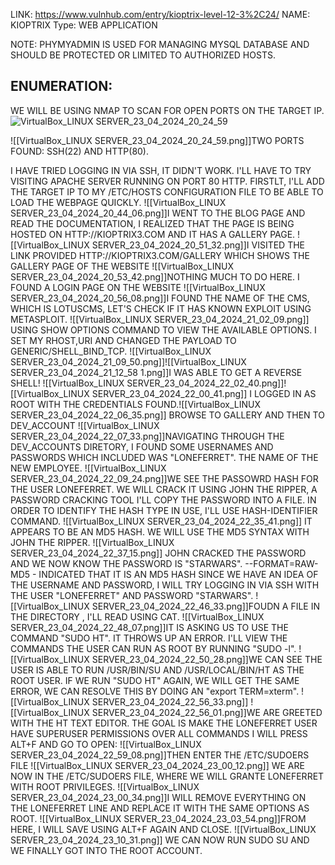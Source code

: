 LINK: https://www.vulnhub.com/entry/kioptrix-level-12-3%2C24/
NAME: KIOPTRIX
Type: WEB APPLICATION

NOTE: PHYMYADMIN IS USED FOR MANAGING MYSQL DATABASE AND SHOULD BE PROTECTED OR LIMITED TO AUTHORIZED HOSTS.

ENUMERATION:
--
WE WILL BE USING NMAP TO SCAN FOR OPEN PORTS ON THE TARGET IP.![VirtualBox_LINUX SERVER_23_04_2024_20_24_59](https://github.com/Fernandez99fc/cybersec/assets/172477285/eb9ff127-4e7e-43b6-ab05-44e8109c94cb)

![[VirtualBox_LINUX SERVER_23_04_2024_20_24_59.png]]TWO PORTS FOUND: 
SSH(22) AND HTTP(80).

I HAVE TRIED LOGGING IN VIA SSH, IT DIDN'T WORK. I'LL HAVE TO TRY VISITING APACHE SERVER RUNNING ON PORT 80 HTTP. FIRSTLT, I'LL ADD THE TARGET IP TO MY /ETC/HOSTS CONFIGURATION FILE TO BE ABLE TO LOAD THE WEBPAGE QUICKLY.
![[VirtualBox_LINUX SERVER_23_04_2024_20_44_06.png]]I WENT TO THE BLOG PAGE AND READ THE DOCUMENTATION, I REALIZED THAT THE PAGE IS BEING HOSTED ON HTTP://KIOPTRIX3.COM AND IT HAS A GALLERY PAGE. 
![[VirtualBox_LINUX SERVER_23_04_2024_20_51_32.png]]I VISITED THE LINK PROVIDED HTTP://KIOPTRIX3.COM/GALLERY WHICH SHOWS THE GALLERY PAGE OF THE WEBSITE
![[VirtualBox_LINUX SERVER_23_04_2024_20_53_42.png]]NOTHING MUCH TO DO HERE.
I FOUND A LOGIN PAGE ON THE WEBSITE
![[VirtualBox_LINUX SERVER_23_04_2024_20_56_08.png]]I FOUND THE NAME OF THE CMS, WHICH IS LOTUSCMS, LET'S CHECK IF IT HAS KNOWN EXPLOIT USING METASPLOIT.
![[VirtualBox_LINUX SERVER_23_04_2024_21_02_09.png]]
USING SHOW OPTIONS COMMAND TO VIEW THE AVAILABLE OPTIONS. I SET MY RHOST,URI AND CHANGED THE PAYLOAD TO GENERIC/SHELL_BIND_TCP.
![[VirtualBox_LINUX SERVER_23_04_2024_21_09_50.png]]![[VirtualBox_LINUX SERVER_23_04_2024_21_12_58 1.png]]I WAS ABLE TO GET A REVERSE SHELL!
![[VirtualBox_LINUX SERVER_23_04_2024_22_02_40.png]]![[VirtualBox_LINUX SERVER_23_04_2024_22_00_41.png]]
I LOGGED IN AS ROOT WITH THE CREDENTIALS FOUND.![[VirtualBox_LINUX SERVER_23_04_2024_22_06_35.png]]
BROWSE TO GALLERY AND THEN TO DEV_ACCOUNT
![[VirtualBox_LINUX SERVER_23_04_2024_22_07_33.png]]NAVIGATING THROUGH THE DEV_ACCOUNTS DIRETORY, I FOUND SOME USERNAMES AND PASSWORDS WHICH INCLUDED WAS "LONEFERRET". THE NAME OF THE NEW EMPLOYEE.
 ![[VirtualBox_LINUX SERVER_23_04_2024_22_09_24.png]]WE SEE THE PASSOWRD HASH FOR THE USER LONEFERRET. WE WILL CRACK IT USING JOHN THE RIPPER, A PASSWORD CRACKING TOOL I'LL COPY THE PASSWORD INTO A FILE.
 IN ORDER TO IDENTIFY THE HASH TYPE IN USE, I'LL USE HASH-IDENTIFIER COMMAND.
 ![[VirtualBox_LINUX SERVER_23_04_2024_22_35_41.png]]
 IT APPEARS TO BE AN MD5 HASH.
 WE WILL USE THE MD5 SYNTAX WITH JOHN THE RIPPER.
 ![[VirtualBox_LINUX SERVER_23_04_2024_22_37_15.png]]
 JOHN CRACKED THE PASSWORD AND WE NOW KNOW THE PASSWORD IS "STARWARS".
 --FORMAT=RAW-MD5 - INDICATED THAT IT IS AN MD5 HASH
SINCE WE HAVE AN IDEA OF THE USERNAME AND PASSWORD, I WILL TRY LOGGING IN VIA SSH WITH THE USER "LONEFERRET" AND PASSWORD "STARWARS".
![[VirtualBox_LINUX SERVER_23_04_2024_22_46_33.png]]FOUDN A FILE IN THE DIRECTORY , I'LL READ USING CAT.
![[VirtualBox_LINUX SERVER_23_04_2024_22_48_07.png]]IT IS ASKING US TO USE THE COMMAND "SUDO HT". IT THROWS UP AN ERROR. I'LL VIEW THE COMMANDS THE USER CAN RUN AS ROOT BY RUNNING "SUDO -l".
![[VirtualBox_LINUX SERVER_23_04_2024_22_50_28.png]]WE CAN SEE THE USER IS ABLE TO RUN /USR/BIN/SU AND /USR/LOCAL/BIN/HT AS THE ROOT USER. IF WE RUN "SUDO HT" AGAIN, WE WILL GET THE SAME ERROR, WE CAN RESOLVE THIS BY DOING AN "export TERM=xterm".
![[VirtualBox_LINUX SERVER_23_04_2024_22_56_33.png]]
![[VirtualBox_LINUX SERVER_23_04_2024_22_56_01.png]]WE ARE GREETED WITH THE HT TEXT EDITOR. THE GOAL IS MAKE THE LONEFERRET USER HAVE SUPERUSER PERMISSIONS OVER ALL COMMANDS
I WILL PRESS ALT+F AND GO TO OPEN:
![[VirtualBox_LINUX SERVER_23_04_2024_22_59_08.png]]THEN ENTER THE /ETC/SUDOERS FILE
![[VirtualBox_LINUX SERVER_23_04_2024_23_00_12.png]]
WE ARE NOW IN THE /ETC/SUDOERS FILE, WHERE WE WILL GRANTE LONEFERRET WITH ROOT PRIVILEGES.
![[VirtualBox_LINUX SERVER_23_04_2024_23_00_34.png]]I WILL REMOVE EVERYTHING ON THE LONEFERRET LINE AND REPLACE IT WITH THE SAME OPTIONS AS ROOT.
![[VirtualBox_LINUX SERVER_23_04_2024_23_03_54.png]]FROM HERE, I WILL SAVE USING ALT+F AGAIN AND CLOSE.
![[VirtualBox_LINUX SERVER_23_04_2024_23_10_31.png]]
WE CAN NOW RUN SUDO SU AND WE FINALLY GOT INTO THE ROOT ACCOUNT.

